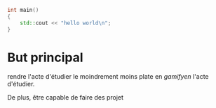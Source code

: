 ```cpp
int main()
{
	std::cout << "hello world\n";
}
```
	
# But principal
rendre l'acte d'étudier le moindrement moins plate en *gamifyen* l'acte d'étudier.

De plus, être capable de faire des projet 
<!--stackedit_data:
eyJoaXN0b3J5IjpbMTYwMTYwNjg2NV19
-->